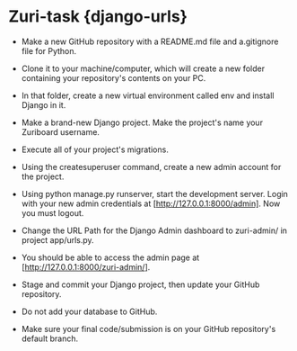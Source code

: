 # Zuri-task {django-urls}

* Make a new GitHub repository with a README.md file and a.gitignore file for Python.

* Clone it to your machine/computer, which will create a new folder containing your repository's contents on your PC.

* In that folder, create a new virtual environment called env and install Django in it.

* Make a brand-new Django project. Make the project's name your Zuriboard username.

* Execute all of your project's migrations.

* Using the createsuperuser command, create a new admin account for the project.

* Using python manage.py runserver, start the development server.
Login with your new admin credentials at [http://127.0.0.1:8000/admin]. Now you must logout.

* Change the URL Path for the Django Admin dashboard to zuri-admin/ in project app/urls.py.

* You should be able to access the admin page at [http://127.0.0.1:8000/zuri-admin/].

* Stage and commit your Django project, then update your GitHub repository.

* Do not add your database to GitHub.

* Make sure your final code/submission is on your GitHub repository's default branch.

